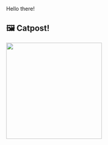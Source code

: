 Hello there!



## 🖼️ Catpost!

<sub>
    <img src="https://cdn2.thecatapi.com/images/5b5.jpg" height="256">
</sub>

